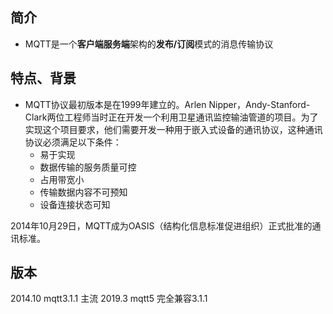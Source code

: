 ## 简介
+ MQTT是一个**客户端服务端**架构的**发布/订阅**模式的消息传输协议

## 特点、背景
+ MQTT协议最初版本是在1999年建立的。Arlen Nipper，Andy-Stanford-Clark两位工程师当时正在开发一个利用卫星通讯监控输油管道的项目。为了实现这个项目要求，他们需要开发一种用于嵌入式设备的通讯协议，这种通讯协议必须满足以下条件：
	+ 易于实现
	+ 数据传输的服务质量可控
	+ 占用带宽小
	+ 传输数据内容不可预知
	+ 设备连接状态可知
	

2014年10月29日，MQTT成为OASIS（结构化信息标准促进组织）正式批准的通讯标准。

## 版本
2014.10 mqtt3.1.1 主流
2019.3  mqtt5 完全兼容3.1.1